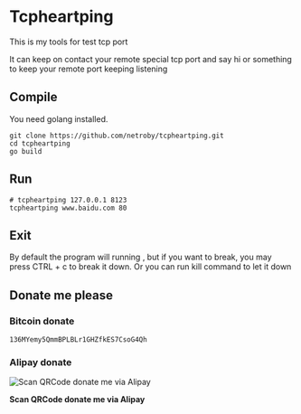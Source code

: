 # Tcpheartping

This is my tools for test tcp port

It can keep on contact your remote special tcp port and say hi or something to keep your remote port keeping listening

## Compile

You need golang installed.
```
git clone https://github.com/netroby/tcpheartping.git 
cd tcpheartping
go build
```
## Run

```
# tcpheartping 127.0.0.1 8123
tcpheartping www.baidu.com 80
```

## Exit

By default the program will running , but if you want to break, you may press CTRL + c to break it down.
Or you can run kill command to let it down

## Donate me please

### Bitcoin donate

```
136MYemy5QmmBPLBLr1GHZfkES7CsoG4Qh
```
### Alipay donate
![Scan QRCode donate me via Alipay](https://www.netroby.com/assets/images/alipayme.jpg)

**Scan QRCode donate me via Alipay**

